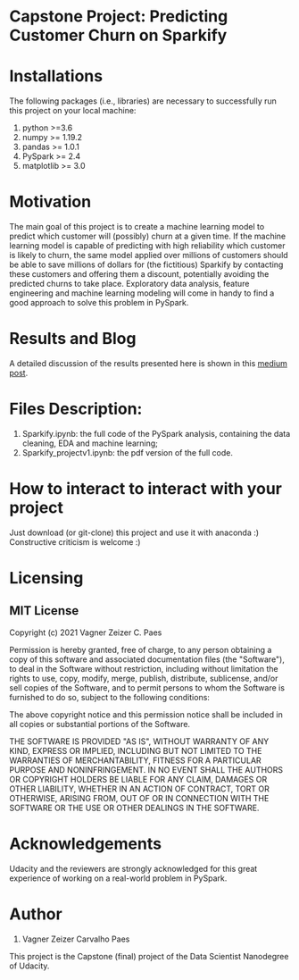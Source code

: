 # Capstone Project: Predicting Customer Churn on Sparkify

# Installations

The following packages (i.e., libraries) are necessary to successfully run this project on your local machine:

1. python >=3.6
2. numpy >= 1.19.2
3. pandas >= 1.0.1
4. PySpark >= 2.4
5. matplotlib >= 3.0


# Motivation


The main goal of this project is to create a machine learning model to predict which customer will (possibly) churn at a given time. 
If the machine learning model is capable of predicting with high reliability which customer is likely to churn, the same model applied over millions of customers should be able to save millions of dollars for (the fictitious) Sparkify by contacting these customers and offering them a discount, potentially avoiding the predicted churns to take place. 
Exploratory data analysis, feature engineering and machine learning modeling will come in handy to find a good approach to solve this problem in PySpark.

# Results and Blog

A detailed discussion of the results presented here is shown in this [medium post](https://vagnerzeizer.medium.com/sparkify-using-pyspark-to-predict-customer-churn-10060cff9d71).


# Files Description:

1. Sparkify.ipynb: the full code of the PySpark analysis, containing the data cleaning, EDA and machine learning;
2. Sparkify_projectv1.ipynb: the pdf version of the full code.



# How to interact to interact with your project

Just download (or git-clone) this project and use it with anaconda :)
Constructive criticism is welcome :)

# Licensing

## MIT License

Copyright (c) 2021 Vagner Zeizer C. Paes

Permission is hereby granted, free of charge, to any person obtaining a copy
of this software and associated documentation files (the "Software"), to deal
in the Software without restriction, including without limitation the rights
to use, copy, modify, merge, publish, distribute, sublicense, and/or sell
copies of the Software, and to permit persons to whom the Software is
furnished to do so, subject to the following conditions:

The above copyright notice and this permission notice shall be included in all
copies or substantial portions of the Software.

THE SOFTWARE IS PROVIDED "AS IS", WITHOUT WARRANTY OF ANY KIND, EXPRESS OR
IMPLIED, INCLUDING BUT NOT LIMITED TO THE WARRANTIES OF MERCHANTABILITY,
FITNESS FOR A PARTICULAR PURPOSE AND NONINFRINGEMENT. IN NO EVENT SHALL THE
AUTHORS OR COPYRIGHT HOLDERS BE LIABLE FOR ANY CLAIM, DAMAGES OR OTHER
LIABILITY, WHETHER IN AN ACTION OF CONTRACT, TORT OR OTHERWISE, ARISING FROM,
OUT OF OR IN CONNECTION WITH THE SOFTWARE OR THE USE OR OTHER DEALINGS IN THE
SOFTWARE.


# Acknowledgements

Udacity and the reviewers are strongly acknowledged for this great experience of working on a real-world problem in PySpark.


# Author

1. Vagner Zeizer Carvalho Paes

This project is the Capstone (final) project of the Data Scientist Nanodegree of Udacity.


